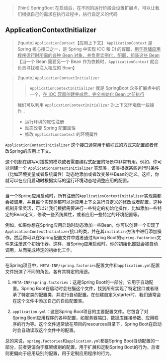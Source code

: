 >[!hint] SpringBoot 在启动后，在不同的运行阶段会设置扩展点，可以让我们根据自己的需求在执行过程中，执行自定义的代码

## ApplicationContextInitializer
>[!quote] `ApplicationContext`【应用上下文】
>`ApplicationContext` 是 Spring 核心接口之一，是 Spring 中实现 IOC 和 DI 的容器，<u>用于存储应用程序运行时所需的各种 Bean 对象，并负责实例化，配置，组装这些 Bean</u>【当一个 Bean 需要另一个 Bean 作为依赖时，`ApplicationContext` 就会负责寻找和注入相应的 Bean】

>[!quote] `ApplicationContextInitializer`
>>`ApplicationContextInitializer` 就是 SpringBoot 众多扩展点中的一个，<u>在 IOC 容器创建完成后，完全初始化 Bean 之前执行</u>
>
>我们可以利用 `ApplicationContextInitializer` 对上下文环境做一些操作：
>- 运行环境的属性注册
>- 动态改变 Spring 配置属性
>- 修改 `ApplicationContext` 的环境属性

`ApplicationContextInitializer` 这个接口通常用于编程式的方式来配置或者修改Spring的应用上下文。

这个机制在编写可插拔的模块或者需要编程式配置的场景中非常有用。例如，你可以创建一个 `ApplicationContextInitializer` 实现类，该类根据某些运行时条件（比如环境变量或者系统属性）动态地添加或者改变某些Bean的定义。这样，你就可以在应用启动时根据实际的运行环境动态地调整应用的配置。

---

当一个Spring应用启动时，所有注册的`ApplicationContextInitializer`实现类都会被调用，并且每个实现类都可以对应用上下文进行自定义的修改或者配置。这种机制非常灵活，可以让我们根据需要进行一些特定的初始化操作，比如添加一些特定的Bean定义，修改一些系统属性，或者应用一些特定的环境配置等。

例如，如果你想在Spring应用启动时动态添加一些Bean，你可以创建一个实现了`ApplicationContextInitializer`接口的类，并在其`initialize`方法中进行添加操作。然后你可以在Spring配置文件中或者通过Spring Boot的`spring.factories`文件来注册这个初始化器。这样，当Spring应用启动时，你的初始化器就会被自动调用，从而完成特定的初始化工作。

---

在Spring项目中，`META-INF/spring.factories`配置文件和`application.yml`配置文件扮演了不同的角色，各有其特定的用途。

1. `META-INF/spring.factories`：这是Spring Boot的一部分，它用于自动配置。Spring Boot在启动时会扫描这个文件，找到所有实现了特定接口或者继承了特定类的配置类，并进行自动配置。在创建自定义starter时，我们通常会在这个文件中添加自己的自动配置类。
    
2. `application.yml`：这是Spring Boot项目的主要配置文件。它包含了对Spring Boot应用程序的各种配置，如服务器端口、数据库连接参数、应用程序的行为等。这个文件通常放在项目的resources目录下，Spring Boot在启动时会自动读取这个文件中的配置。

总的来说，`spring.factories`和`application.yml`都是Spring Boot自动配置的一部分，前者更偏向于框架级别的配置，用于扩展和定制Spring Boot的行为，后者则更偏向于应用级别的配置，用于定制应用程序的行为。